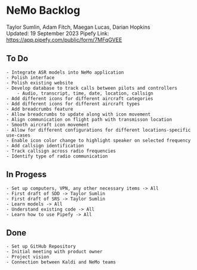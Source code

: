 # NeMo Backlog
Taylor Sumlin, Adam Fitch, Maegan Lucas, Darian Hopkins<br>
Updated: 19 September 2023
Pipefy Link: https://app.pipefy.com/public/form/7MFqGVEE

## To Do
    - Integrate ASR models into NeMo application
    - Polish interface
    - Polish existing website
    - Develop database to track calls between pilots and controllers
        - Audio, transcript, time, date, location, callsign
    - Add different icons for different aircraft categories
    - Add different icons for different aircraft types
    - Add breadcrumbs feature
    - Allow breadcrumbs to update along with icon movement
    - Align communication on flight path with transmisson location
    - Smooth aircraft icon movement
    - Allow for different configurations for different locations-specific use-cases
    - Enable icon color change to highlight speaker on selected frequency
    - Add callsign identification
    - Track callsign across radio frequencies
    - Identify type of radio communication

## In Progess
    - Set up computers, VPN, any other necessary items -> All
    - First draft of SDD -> Taylor Sumlin
    - First draft of SRS -> Taylor Sumlin
    - Learn models -> All
    - Understand existing code -> All
    - Learn how to use Pipefy -> All

## Done
    - Set up GitHub Repository
    - Initial meeting with product owner
    - Project vision
    - Connection between Kaldi and NeMo teams
